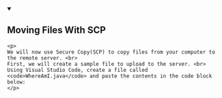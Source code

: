 <details open>
   <summary><h2 id="Moving_Files_With_SCP">Moving Files With SCP</h2></summary>   
   
    <p>
    We will now use Secure Copy(SCP) to copy files from your computer to the remote server. <br>
    First, we will create a sample file to upload to the server. <br>
    Using Visual Studio Code, create a file called <code>WhereAmI.java</code> and paste the contents in the code block below:
    </p>
  </details>
